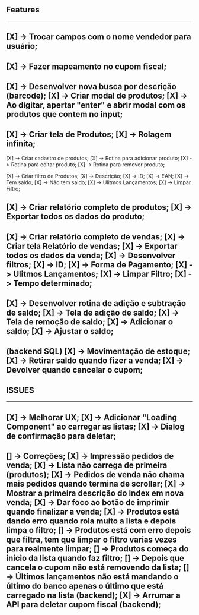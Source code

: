 ## Features

------------------------------------------------------------------------------------------------------------------------
[X] -> Trocar campos com o nome vendedor para usuário;
------------------------------------------------------------------------------------------------------------------------
[X] -> Fazer mapeamento no cupom fiscal;
------------------------------------------------------------------------------------------------------------------------
[X] -> Desenvolver nova busca por descrição (barcode);
   [X] -> Criar modal de produtos;
   [X] -> Ao digitar, apertar "enter" e abrir modal com os produtos que contem no input;
------------------------------------------------------------------------------------------------------------------------
[X] -> Criar tela de Produtos;
   [X] -> Rolagem infinita;
------------------------------------------------------------------------------------------------------------------------
[X] -> Criar cadastro de produtos;
   [X] -> Rotina para adicionar produto;
   [X] -> Rotina para editar produto;
   [X] -> Rotina para remover produto;

[X] -> Criar filtro de Produtos;
   [X] ->  Descrição;
   [X] ->  ID;
   [X] ->  EAN;
   [X] ->  Tem saldo;
   [X] ->  Não tem saldo;
   [X] ->  Ulitmos Lançamentos;
   [X] ->  Limpar Filtro;

[X] -> Criar relatório completo de produtos;
[X] -> Exportar todos os dados do produto;
------------------------------------------------------------------------------------------------------------------------
[X] -> Criar relatório completo de vendas;
   [X] -> Criar tela Relatório de vendas;
   [X] -> Exportar todos os dados da venda;
   [X] -> Desenvolver filtros;
      [X] ->  ID;
      [X] ->  Forma de Pagamento;
      [X] ->  Ulitmos Lançamentos;
      [X] ->  Limpar Filtro;
      [X] ->  Tempo determinado;
------------------------------------------------------------------------------------------------------------------------
[X] -> Desenvolver rotina de adição e subtração de saldo; 
   [X] -> Tela de adição de saldo; 
   [X] -> Tela de remoção de saldo; 
   [X] -> Adicionar o saldo; 
   [X] -> Ajustar o saldo; 
------------------------------------------------------------------------------------------------------------------------
(backend SQL)
[X] -> Movimentação de estoque; 
   [X] -> Retirar saldo quando fizer a venda;
   [X] -> Devolver quando cancelar o cupom;
------------------------------------------------------------------------------------------------------------------------

## ISSUES

------------------------------------------------------------------------------------------------------------------------
[X] -> Melhorar UX;
   [X] -> Adicionar "Loading Component" ao carregar as listas;
   [X] -> Dialog de confirmação para deletar;
------------------------------------------------------------------------------------------------------------------------
[] -> Correções;
   [X] -> Impressão pedidos de venda;
   [X] -> Lista não carrega de primeira (produtos);
   [X] -> Pedidos de venda não chama mais pedidos quando termina de scrollar;
   [X] -> Mostrar a primeira descrição do index em nova venda;
   [X] -> Dar foco ao botão de imprimir quando finalizar a venda;
   [X] -> Produtos está dando erro quando rola muito a lista e depois limpa o filtro;
   [] -> Produtos está com erro depois que filtra, tem que limpar o filtro varias vezes para realmente limpar;
   [] -> Produtos começa do inicio da lista quando faz filtro;
   [] -> Depois que cancela o cupom não está removendo da lista;
   [] -> Últimos lançamentos não está mandando o último do banco apenas o último que está carregado na lista (backend);
   [X] -> Arrumar a API para deletar cupom fiscal (backend);
------------------------------------------------------------------------------------------------------------------------
